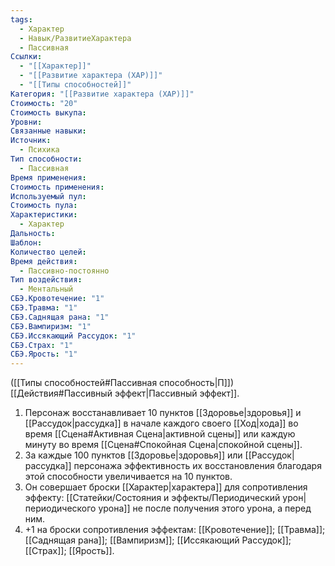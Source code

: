 ```yaml
---
tags:
  - Характер
  - Навык/РазвитиеХарактера
  - Пассивная
Ссылки:
  - "[[Характер]]"
  - "[[Развитие характера (ХАР)]]"
  - "[[Типы способностей]]"
Категория: "[[Развитие характера (ХАР)]]"
Стоимость: "20"
Стоимость выкупа: 
Уровни: 
Связанные навыки: 
Источник:
  - Психика
Тип способности:
  - Пассивная
Время применения: 
Стоимость применения: 
Используемый пул: 
Стоимость пула: 
Характеристики:
  - Характер
Дальность: 
Шаблон: 
Количество целей: 
Время действия:
  - Пассивно-постоянно
Тип воздействия:
  - Ментальный
СБЭ.Кровотечение: "1"
СБЭ.Травма: "1"
СБЭ.Саднящая рана: "1"
СБЭ.Вампиризм: "1"
СБЭ.Иссякающий Рассудок: "1"
СБЭ.Страх: "1"
СБЭ.Ярость: "1"
---
```

([[Типы способностей#Пассивная способность|П]]) [[Действия#Пассивный эффект|Пассивный эффект]]. 

1. Персонаж восстанавливает 10 пунктов [[Здоровье|здоровья]] и [[Рассудок|рассудка]] в начале каждого своего [[Ход|хода]] во время [[Сцена#Активная Сцена|активной сцены]] или каждую минуту во время [[Сцена#Спокойная Сцена|спокойной сцены]].
2. За каждые 100 пунктов [[Здоровье|здоровья]] или [[Рассудок|рассудка]] персонажа эффективность их восстановления благодаря этой способности увеличивается на 10 пунктов. 
3. Он совершает броски [[Характер|характера]] для сопротивления эффекту: [[Статейки/Состояния и эффекты/Периодический урон|периодического урона]] не после получения этого урона, а перед ним. 
4. +1 на броски сопротивления эффектам: [[Кровотечение]]; [[Травма]]; [[Саднящая рана]]; [[Вампиризм]]; [[Иссякающий Рассудок]]; [[Страх]]; [[Ярость]]. 